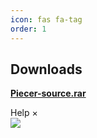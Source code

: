 ```yaml
---
icon: fas fa-tag
order: 1
---
```


## Downloads
[**Piecer-source.rar**](https://github.com/Piecer-plc/piecer-plc.github.io/tree/main/Data)
<!-- ## Run Piecer -->


<div id="d-help-win" class="d-help-win" >
    <div id="win-title">Help
        <span id="d-help-colse" clss="close_2" class="close_2">
            × 
        </span>
    </div>
    <div id="win-content">
        <!-- 我们提供了xxx数据集。
        1.
        2.
        3.
        4.
        查看详细复现结果：
        动图！ -->
        <img src="/assets/images/ML-Bug_tu.gif">
    </div>
</div>
